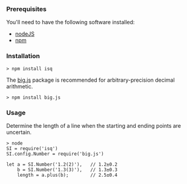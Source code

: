 ### Prerequisites

You'll need to have the following software installed:

* [nodeJS](https://nodejs.org/en/download/)
* [npm](http://blog.npmjs.org/post/85484771375/how-to-install-npm)

### Installation

    > npm install isq
    
The [big.js](https://www.npmjs.com/package/big.js) package is recommended for arbitrary-precision decimal arithmetic.

    > npm install big.js 
    
### Usage

Determine the length of a line when the starting and ending points are uncertain.

    > node
    SI = require('isq')
    SI.config.Number = require('big.js')

    let a = SI.Number('1.2(2)'),   // 1.2±0.2
        b = SI.Number('1.3(3)'),   // 1.3±0.3
        length = a.plus(b);        // 2.5±0.4
